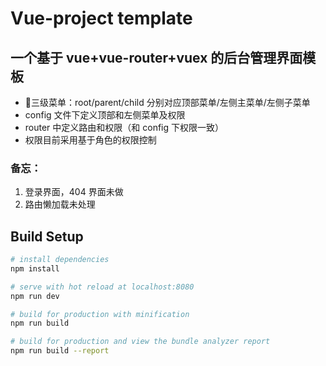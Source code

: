 # Vue-project template

## 一个基于 vue+vue-router+vuex 的后台管理界面模板

- 三级菜单：root/parent/child 分别对应顶部菜单/左侧主菜单/左侧子菜单
- config 文件下定义顶部和左侧菜单及权限
- router 中定义路由和权限（和 config 下权限一致）
- 权限目前采用基于角色的权限控制

### 备忘：

1. 登录界面，404 界面未做
2. 路由懒加载未处理

## Build Setup

```bash
# install dependencies
npm install

# serve with hot reload at localhost:8080
npm run dev

# build for production with minification
npm run build

# build for production and view the bundle analyzer report
npm run build --report
```
